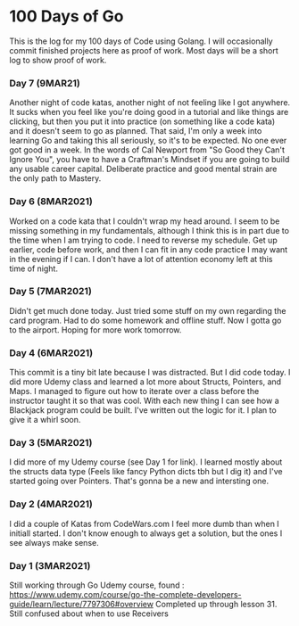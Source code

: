 # 100 Days of Go

This is the log for my 100 days of Code using Golang. I will occasionally commit
finished projects here as proof of work. Most days will be a short log to show
proof of work.

### Day 7 (9MAR21)
Another night of code katas, another night of not feeling like I got anywhere.
It sucks when you feel like you're doing good in a tutorial and like things are
clicking, but then you put it into practice (on something like a code kata) and 
it doesn't seem to go as planned. That said, I'm only a week into learning Go and
taking this all seriously, so it's to be expected. No one ever got good in a week.
In the words of Cal Newport from "So Good they Can't Ignore You", you have to have
a Craftman's Mindset if you are going to build any usable career capital. Deliberate
practice and good mental strain are the only path to Mastery.

### Day 6 (8MAR2021)
Worked on a code kata that I couldn't wrap my head around. I seem to be missing
something in my fundamentals, although I think this is in part due to the time 
when I am trying to code. I need to reverse my schedule. Get up earlier, code 
before work, and then I can fit in any code practice I may want in the evening if
I can. I don't have a lot of attention economy left at this time of night.

### Day 5 (7MAR2021)
Didn't get much done today. Just tried some stuff on my own regarding the card
program. Had to do some homework and offline stuff. Now I gotta go to the airport.
Hoping for more work tomorrow.

### Day 4 (6MAR2021)
This commit is a tiny bit late because I was distracted. But I did code today.
I did more Udemy class and learned a lot more about Structs, Pointers, and Maps.
I managed to figure out how to iterate over a class before the instructor taught
it so that was cool. With each new thing I can see how a Blackjack program could
be built. I've written out the logic for it. I plan to give it a whirl soon.

### Day 3 (5MAR2021)
I did more of my Udemy course (see Day 1 for link). I learned mostly about the
structs data type (Feels like fancy Python dicts tbh but I dig it) and I've
started going over Pointers. That's gonna be a new and intersting one.

### Day 2 (4MAR2021)
I did a couple of Katas from CodeWars.com
I feel more dumb than when I initiall started. 
I don't know enough to always get a solution, but the ones I see always make sense.

### Day 1 (3MAR2021)
Still working through Go Udemy course, found :
https://www.udemy.com/course/go-the-complete-developers-guide/learn/lecture/7797306#overview 
Completed up through lesson 31. Still confused about when to use Receivers
